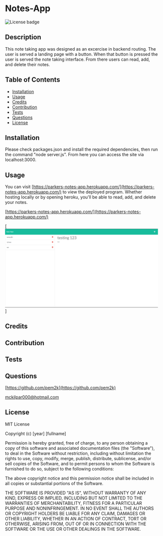 # Notes-App
![License badge](https://img.shields.io/static/v1?label=License&message=MIT&color=brightgreen)

## Description

This note taking app was designed as an excercise in backend routing. The user is served a landing page with a button. When that button is pressed the user is served the note taking interface. From there users can read, add, and delete their notes.


## Table of Contents

- [Installation](#installation)
- [Usage](#usage)
- [Credits](#credits)
- [Contribution](#contribution)
- [Tests](#tests)
- [Questions](#questions)
- [License](#license)


## Installation

 Please check packages.json and install the required dependencies, then run the command "node server.js". From here you can access the site via localhost:3000.

## Usage

You can visit [https://parkers-notes-app.herokuapp.com/](https://parkers-notes-app.herokuapp.com/) to view the deployed program. Whether hosting locally or by opening heroku, you'll be able to read, add, and delete your notes.

[https://parkers-notes-app.herokuapp.com/](https://parkers-notes-app.herokuapp.com/)

[![screenshot of notes-app](./Assets/screenshot.png)]

## Credits



## Contribution



## Tests



## Questions

[https://github.com/pem2k](https://github.com/pem2k)

[mckilpar000@hotmail.com](mailto:mckilpar000@hotmail.com)


## License
MIT License

Copyright (c) [year] [fullname]

Permission is hereby granted, free of charge, to any person obtaining a copy
of this software and associated documentation files (the "Software"), to deal
in the Software without restriction, including without limitation the rights
to use, copy, modify, merge, publish, distribute, sublicense, and/or sell
copies of the Software, and to permit persons to whom the Software is
furnished to do so, subject to the following conditions:

The above copyright notice and this permission notice shall be included in all
copies or substantial portions of the Software.

THE SOFTWARE IS PROVIDED "AS IS", WITHOUT WARRANTY OF ANY KIND, EXPRESS OR
IMPLIED, INCLUDING BUT NOT LIMITED TO THE WARRANTIES OF MERCHANTABILITY,
FITNESS FOR A PARTICULAR PURPOSE AND NONINFRINGEMENT. IN NO EVENT SHALL THE
AUTHORS OR COPYRIGHT HOLDERS BE LIABLE FOR ANY CLAIM, DAMAGES OR OTHER
LIABILITY, WHETHER IN AN ACTION OF CONTRACT, TORT OR OTHERWISE, ARISING FROM,
OUT OF OR IN CONNECTION WITH THE SOFTWARE OR THE USE OR OTHER DEALINGS IN THE
SOFTWARE.
